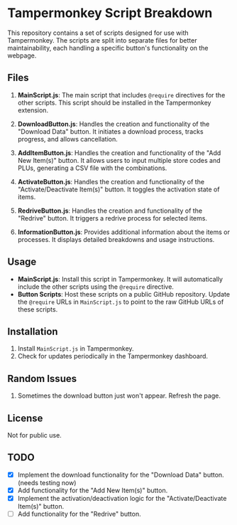 # Tampermonkey Script Breakdown

This repository contains a set of scripts designed for use with Tampermonkey. The scripts are split into separate files for better maintainability, each handling a specific button's functionality on the webpage.

## Files

1. **MainScript.js**: The main script that includes `@require` directives for the other scripts. This script should be installed in the Tampermonkey extension.

2. **DownloadButton.js**: Handles the creation and functionality of the "Download Data" button. It initiates a download process, tracks progress, and allows cancellation.

3. **AddItemButton.js**: Handles the creation and functionality of the "Add New Item(s)" button. It allows users to input multiple store codes and PLUs, generating a CSV file with the combinations.

4. **ActivateButton.js**: Handles the creation and functionality of the "Activate/Deactivate Item(s)" button. It toggles the activation state of items.

5. **RedriveButton.js**: Handles the creation and functionality of the "Redrive" button. It triggers a redrive process for selected items.

6. **InformationButton.js**: Provides additional information about the items or processes. It displays detailed breakdowns and usage instructions.

## Usage

- **MainScript.js**: Install this script in Tampermonkey. It will automatically include the other scripts using the `@require` directive.
- **Button Scripts**: Host these scripts on a public GitHub repository. Update the `@require` URLs in `MainScript.js` to point to the raw GitHub URLs of these scripts.

## Installation

1. Install `MainScript.js` in Tampermonkey.
2. Check for updates periodically in the Tampermonkey dashboard.

## Random Issues
1. Sometimes the download button just won't appear. Refresh the page.

## License

Not for public use.

## TODO

- [x] Implement the download functionality for the "Download Data" button. (needs testing now)
- [x] Add functionality for the "Add New Item(s)" button.
- [x] Implement the activation/deactivation logic for the "Activate/Deactivate Item(s)" button.
- [ ] Add functionality for the "Redrive" button.
